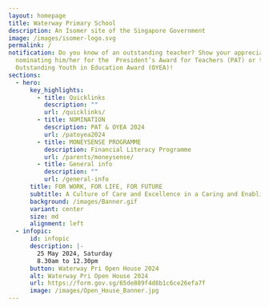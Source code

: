 ```yaml
---
layout: homepage
title: Waterway Primary School
description: An Isomer site of the Singapore Government
image: /images/isomer-logo.svg
permalink: /
notification: Do you know of an outstanding teacher? Show your appreciation by
  nominating him/her for the  President’s Award for Teachers (PAT) or the
  Outstanding Youth in Education Award (OYEA)!
sections:
  - hero:
      key_highlights:
        - title: Quicklinks
          description: ""
          url: /quicklinks/
        - title: NOMINATION
          description: PAT & OYEA 2024
          url: /patoyea2024
        - title: MONEYSENSE PROGRAMME
          description: Financial Literacy Programme
          url: /parents/moneysense/
        - title: General info
          description: ""
          url: /general-info
      title: FOR WORK, FOR LIFE, FOR FUTURE
      subtitle: A Culture of Care and Excellence in a Caring and Enabling Environment
      background: /images/Banner.gif
      variant: center
      size: md
      alignment: left
  - infopic:
      id: infopic
      description: |-
        25 May 2024, Saturday
        8.30am to 12.30pm
      button: Waterway Pri Open House 2024
      alt: Waterway Pri Open House 2024
      url: https://form.gov.sg/65de889f4d8b1c6ce26efa7f
      image: /images/Open_House_Banner.jpg
---
```

